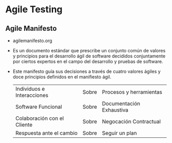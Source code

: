 # Agile Testing
## Agile Manifesto
- agilemanifesto.org
- Es un documento estándar que prescribe un conjunto común de valores y principios para el desarrollo ágil de software decididos conjuntamente por ciertos expertos en el campo del desarrollo y pruebas de software.
- Este manifesto guía sus decisiones a través de cuatro valores ágiles y doce principios definidos en el manifiesto ágil.

    |              |           |         |
    |--------------|-----------|---------|
    | Individuos e Interacciones |   Sobre   | Procesos y herramientas |
    | Software Funcional |   Sobre | Documentación Exhaustiva |
    | Colaboración con el Cliente |   Sobre   | Negocación Contractual |
    | Respuesta ante el cambio |   Sobre   | Seguir un plan |
    
